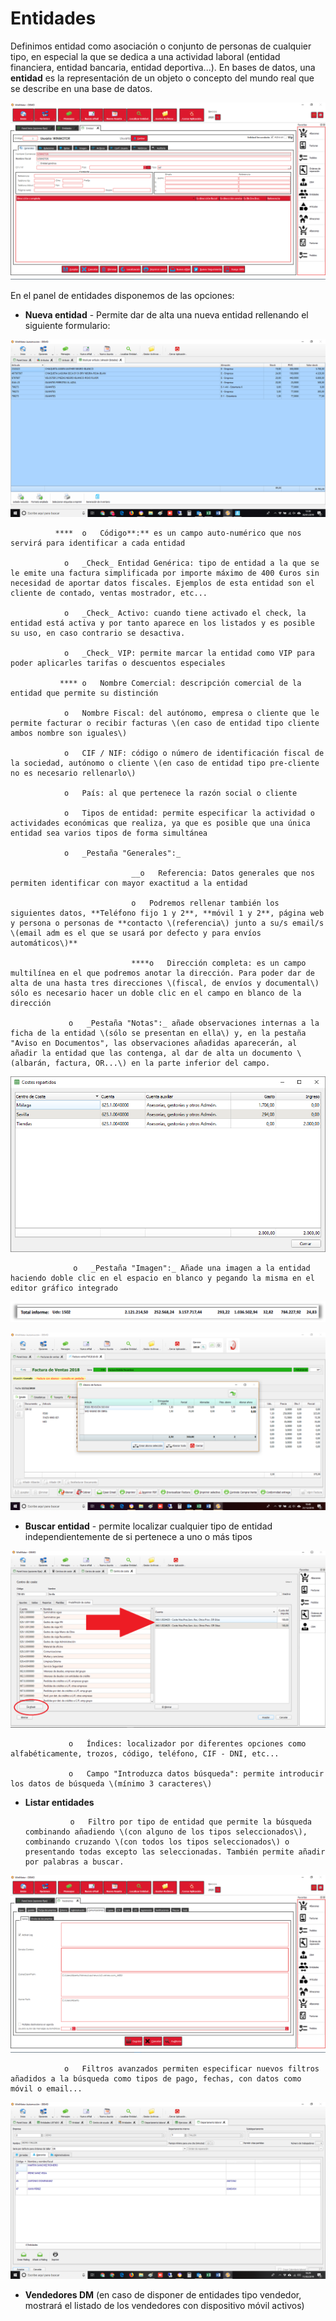 # Entidades

Definimos entidad como asociación o conjunto de personas de cualquier tipo, en especial la que se dedica a una actividad laboral \(entidad financiera, entidad bancaria, entidad deportiva...\). En bases de datos, una **entidad** es la representación de un objeto o concepto del mundo real que se describe en una base de datos.

![](../../.gitbook/assets/image%20%28467%29.png)

En el panel de entidades disponemos de las opciones:

* **Nueva entidad** - Permite dar de alta una nueva entidad rellenando el siguiente formulario:

![](../../.gitbook/assets/image%20%28152%29.png)

              ****  o   Código**:** es un campo auto-numérico que nos servirá para identificar a cada entidad

                o   _Check_ Entidad Genérica: tipo de entidad a la que se le emite una factura simplificada por importe máximo de 400 €uros sin necesidad de aportar datos fiscales. Ejemplos de esta entidad son el cliente de contado, ventas mostrador, etc...

                o   _Check_ Activo: cuando tiene activado el check, la entidad está activa y por tanto aparece en los listados y es posible su uso, en caso contrario se desactiva.

                o   _Check_ VIP: permite marcar la entidad como VIP para poder aplicarles tarifas o descuentos especiales

               **** o   Nombre Comercial: descripción comercial de la entidad que permite su distinción

                o   Nombre Fiscal: del autónomo, empresa o cliente que le permite facturar o recibir facturas \(en caso de entidad tipo cliente ambos nombre son iguales\)

                o   CIF / NIF: código o número de identificación fiscal de la sociedad, autónomo o cliente \(en caso de entidad tipo pre-cliente no es necesario rellenarlo\)

                o   País: al que pertenece la razón social o cliente

                o   Tipos de entidad: permite especificar la actividad o actividades económicas que realiza, ya que es posible que una única entidad sea varios tipos de forma simultánea 

                o   _Pestaña "Generales":_

                               __o   Referencia: Datos generales que nos permiten identificar con mayor exactitud a la entidad

                               o   Podremos rellenar también los siguientes datos, **Teléfono fijo 1 y 2**, **móvil 1 y 2**, página web y persona o personas de **contacto \(referencia\) junto a su/s email/s \(email adm es el que se usará por defecto y para envíos automáticos\)**

                               ****o   Dirección completa: es un campo multilínea en el que podremos anotar la dirección. Para poder dar de alta de una hasta tres direcciones \(fiscal, de envíos y documental\) sólo es necesario hacer un doble clic en el campo en blanco de la dirección

                 o   _Pestaña "Notas":_ añade observaciones internas a la ficha de la entidad \(sólo se presentan en ella\) y, en la pestaña "Aviso en Documentos", las observaciones añadidas aparecerán, al añadir la entidad que las contenga, al dar de alta un documento \(albarán, factura, OR...\) en la parte inferior del campo.

![](../../.gitbook/assets/image%20%28424%29.png)

                  o   _Pestaña "Imagen":_ Añade una imagen a la entidad haciendo doble clic en el espacio en blanco y pegando la misma en el editor gráfico integrado

![](../../.gitbook/assets/image%20%28406%29.png)

![Editor de im&#xE1;genes integrado](../../.gitbook/assets/image%20%28360%29.png)

* **Buscar entidad** - permite localizar cualquier tipo de entidad independientemente de si pertenece a uno o más tipos

![](../../.gitbook/assets/image%20%28216%29.png)

                 o   Índices: localizador por diferentes opciones como alfabéticamente, trozos, código, teléfono, CIF - DNI, etc...

                 o   Campo "Introduzca datos búsqueda": permite introducir los datos de búsqueda \(mínimo 3 caracteres\)

* **Listar entidades**

                o   Filtro por tipo de entidad que permite la búsqueda combinando añadiendo \(con alguno de los tipos seleccionados\), combinando cruzando \(con todos los tipos seleccionados\) o presentando todas excepto las seleccionadas. También permite añadir por palabras a buscar.

![](../../.gitbook/assets/image%20%28383%29.png)

                o   Filtros avanzados permiten especificar nuevos filtros añadidos a la búsqueda como tipos de pago, fechas, con datos como móvil o email...

![](../../.gitbook/assets/image%20%28188%29.png)

                                    

* **Vendedores DM** \(en caso de disponer de entidades tipo vendedor, mostrará el listado de los vendedores con dispositivo móvil activos\)

